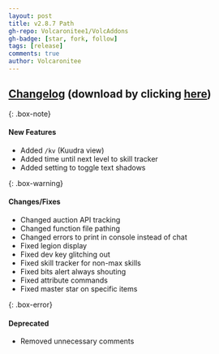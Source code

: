```yaml
---
layout: post
title: v2.8.7 Path
gh-repo: Volcaronitee1/VolcAddons
gh-badge: [star, fork, follow]
tags: [release]
comments: true
author: Volcaronitee
---
```


## [Changelog](https://github.com/Volcaronitee1/VolcAddons/releases/tag/2.8.7) (download by clicking [here](https://github.com/Volcaronitee1/VolcAddons/releases/tag/2.8.7))

{: .box-note}
#### New Features
- Added `/kv` (Kuudra view)
- Added time until next level to skill tracker
- Added setting to toggle text shadows

{: .box-warning}
#### Changes/Fixes
- Changed auction API tracking
- Changed function file pathing
- Changed errors to print in console instead of chat
- Fixed legion display
- Fixed dev key glitching out
- Fixed skill tracker for non-max skills
- Fixed bits alert always shouting
- Fixed attribute commands
- Fixed master star on specific items

{: .box-error}
#### Deprecated
- Removed unnecessary comments
